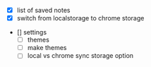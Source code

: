 * [x] list of saved notes
* [x] switch from localstorage to chrome storage
* [] settings
	* [ ] themes
	* [ ] make themes
	* [ ] local vs chrome sync storage option
